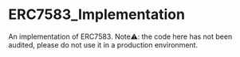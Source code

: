 # ERC7583_Implementation
An implementation of ERC7583. Note⚠️: the code here has not been audited, please do not use it in a production environment.
